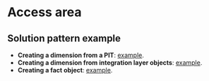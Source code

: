 # Access area
## Solution pattern example

- **Creating a dimension from a PIT**: [example](creating-a-dimension-from-a-pit.md).
- **Creating a dimension from integration layer objects**: [example](creating-a-dimension-from-integration-layer-objects.md).
- **Creating a fact object**: [example](creating-a-fact-object.md.md).
